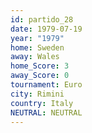```yaml
---
id: partido_28
date: 1979-07-19
year: "1979"
home: Sweden
away: Wales
home_Score: 3
away_Score: 0
tournament: Euro
city: Rimini
country: Italy
NEUTRAL: NEUTRAL
---
```

